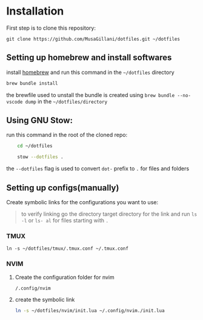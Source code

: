 # Installation

First step is to clone this repository:

    git clone https://github.com/MusaGillani/dotfiles.git ~/dotfiles

## Setting up homebrew and install softwares

install [homebrew](https://brew.sh/) and run this command in the `~/dotfiles` directory

```sh
brew bundle install
```

the brewfile used to unstall the bundle is created using `brew bundle --no-vscode dump` in the `~/dotfiles/directory`


## Using GNU Stow:

run this command in the root of the cloned repo:

```sh
    cd ~/dotfiles

    stow --dotfiles .
```

the `--dotfiles` flag is used to convert `dot-` prefix to `.` for files and folders

## Setting up configs(manually)
Create symbolic links for the configurations you want to use:

> to verify linking go the directory target directory for the link and run `ls -l` or `ls- al` for files starting with `.`

### TMUX

    ln -s ~/dotfiles/tmux/.tmux.conf ~/.tmux.conf

### NVIM

1. Create the configuration folder for nvim

    `/.config/nvim`

2. create the symbolic link
    ```sh
    ln -s ~/dotfiles/nvim/init.lua ~/.config/nvim./init.lua
    ```
